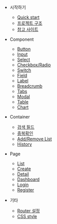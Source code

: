 * 시작하기

  * [Quick start](quickstart.md)
  * [프로젝트 구조](project.md)
  * [참고 사이트](link.md)

* Component

  * [Button](form-button.md)
  * [Input](form-input.md)
  * [Select](form-select.md)
  * [Checkbox/Radio](form-check-radio.md)
  * [Switch](form-switch.md)
  * [Field](form-field.md)
  * [Label](label.md)
  * [Breadcrumb](bredcrumb.md)
  * [Tabs](tabs.md)
  * [Modal](modal.md)
  * [Table](table.md)
  * [Chart](chart.md)

* Container

  * [검색 필드](search-box.md)
  * [중복확인](duplicate.md)
  * [Add/Remove List](add-remove-list.md)
  * [History](history.md)

* Page

  * [List](page-list.md)
  * [Create](page-create.md)
  * [Detail](page-detail.md)
  * [Dashboard](page-dash.md)
  * [Login](page-login.md)
  * [Register](page-register.md)

* 기타

  * [Router 설정](router.md)
  * [CSS style](css.md)


